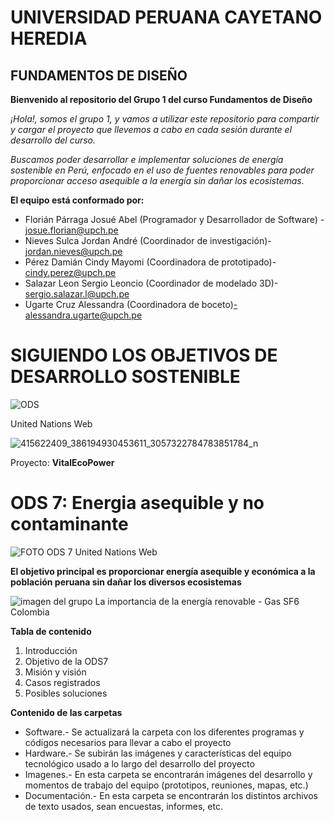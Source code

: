 # UNIVERSIDAD PERUANA CAYETANO HEREDIA
## FUNDAMENTOS DE DISEÑO
**Bienvenido al repositorio del Grupo 1 del curso Fundamentos de Diseño**

*¡Hola!, somos el grupo 1, y vamos a utilizar este repositorio para compartir y cargar el proyecto que llevemos a cabo en cada sesión durante el desarrollo del curso.*

*Buscamos poder desarrollar e implementar soluciones de energía sostenible en Perú, enfocado en el uso de fuentes renovables para poder proporcionar acceso asequible a la energía sin dañar los ecosistemas.*

**El equipo está conformado por:**
- Florián Párraga Josué Abel (Programador y Desarrollador de Software) - josue.florian@upch.pe
- Nieves Sulca Jordan André (Coordinador de investigación)- jordan.nieves@upch.pe
- Pérez Damián Cindy Mayomi (Coordinadora de prototipado)- cindy.perez@upch.pe
- Salazar Leon Sergio Leoncio (Coordinador de modelado 3D)- sergio.salazar.l@upch.pe
- Ugarte Cruz Alessandra (Coordinadora de boceto)-alessandra.ugarte@upch.pe

# SIGUIENDO LOS OBJETIVOS DE DESARROLLO SOSTENIBLE 

![ODS](https://www.cepal.org/sites/default/files/styles/content_big/public/static/images/e_2018_ods_poster_with_un_emblem_es.png?itok=bWJ8gErt)

United Nations Web

![415622409_386194930453611_3057322784783851784_n](https://github.com/Jordan300105/FUNDAMENTOS-DE-DISE-O/assets/138902961/109d066f-fafc-4002-9512-dcc66c27a74f)

Proyecto: **VitalEcoPower**

# **ODS 7: Energia asequible y no contaminante**
![FOTO ODS 7](https://upload.wikimedia.org/wikipedia/commons/c/ca/Sustainable_Development_Goal-es-11.jpg)
United Nations Web

**El objetivo principal es proporcionar energía asequible y económica a la población peruana sin dañar los diversos ecosistemas**

![imagen del grupo](https://sf6colombia.com/wp-content/uploads/2023/05/La-importancia-de-la-energia-renovable-en-la-lucha-contra-el-cambio-climatico.jpg)
La importancia de la energía renovable - Gas SF6 Colombia

**Tabla de contenido**
1.   Introducción
2.   Objetivo de la ODS7
3.   Misión y visión
4.   Casos registrados
5.   Posibles soluciones

**Contenido de las carpetas**
- Software.- Se actualizará la carpeta con los diferentes programas y códigos necesarios para llevar a cabo el proyecto
- Hardware.- Se subirán las imágenes y características del equipo tecnológico usado a lo largo del desarrollo del proyecto
- Imagenes.- En esta carpeta se encontrarán imágenes del desarrollo y momentos de trabajo del equipo (prototipos, reuniones, mapas, etc.)
- Documentación.- En esta carpeta se encontrarán los distintos archivos de texto usados, sean encuestas, informes, etc.



